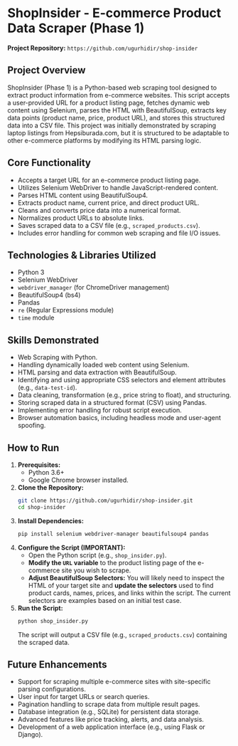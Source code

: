 # ShopInsider - E-commerce Product Data Scraper (Phase 1)

**Project Repository:** `https://github.com/ugurhidir/shop-insider`

## Project Overview

ShopInsider (Phase 1) is a Python-based web scraping tool designed to extract product information from e-commerce websites. This script accepts a user-provided URL for a product listing page, fetches dynamic web content using Selenium, parses the HTML with BeautifulSoup, extracts key data points (product name, price, product URL), and stores this structured data into a CSV file. This project was initially demonstrated by scraping laptop listings from Hepsiburada.com, but it is structured to be adaptable to other e-commerce platforms by modifying its HTML parsing logic.

## Core Functionality

*   Accepts a target URL for an e-commerce product listing page.
*   Utilizes Selenium WebDriver to handle JavaScript-rendered content.
*   Parses HTML content using BeautifulSoup4.
*   Extracts product name, current price, and direct product URL.
*   Cleans and converts price data into a numerical format.
*   Normalizes product URLs to absolute links.
*   Saves scraped data to a CSV file (e.g., `scraped_products.csv`).
*   Includes error handling for common web scraping and file I/O issues.

## Technologies & Libraries Utilized

*   Python 3
*   Selenium WebDriver
*   `webdriver_manager` (for ChromeDriver management)
*   BeautifulSoup4 (bs4)
*   Pandas
*   `re` (Regular Expressions module)
*   `time` module

## Skills Demonstrated

*   Web Scraping with Python.
*   Handling dynamically loaded web content using Selenium.
*   HTML parsing and data extraction with BeautifulSoup.
*   Identifying and using appropriate CSS selectors and element attributes (e.g., `data-test-id`).
*   Data cleaning, transformation (e.g., price string to float), and structuring.
*   Storing scraped data in a structured format (CSV) using Pandas.
*   Implementing error handling for robust script execution.
*   Browser automation basics, including headless mode and user-agent spoofing.

## How to Run

1.  **Prerequisites:**
    *   Python 3.6+
    *   Google Chrome browser installed.
2.  **Clone the Repository:**
    ```bash
    git clone https://github.com/ugurhidir/shop-insider.git
    cd shop-insider
    ```
3.  **Install Dependencies:**
    ```bash
    pip install selenium webdriver-manager beautifulsoup4 pandas
    ```
4.  **Configure the Script (IMPORTANT):**
    *   Open the Python script (e.g., `shop_insider.py`).
    *   **Modify the `URL` variable** to the product listing page of the e-commerce site you wish to scrape.
    *   **Adjust BeautifulSoup Selectors:** You will likely need to inspect the HTML of your target site and **update the selectors** used to find product cards, names, prices, and links within the script. The current selectors are examples based on an initial test case.
5.  **Run the Script:**
    ```bash
    python shop_insider.py
    ```
    The script will output a CSV file (e.g., `scraped_products.csv`) containing the scraped data.

## Future Enhancements

*   Support for scraping multiple e-commerce sites with site-specific parsing configurations.
*   User input for target URLs or search queries.
*   Pagination handling to scrape data from multiple result pages.
*   Database integration (e.g., SQLite) for persistent data storage.
*   Advanced features like price tracking, alerts, and data analysis.
*   Development of a web application interface (e.g., using Flask or Django).